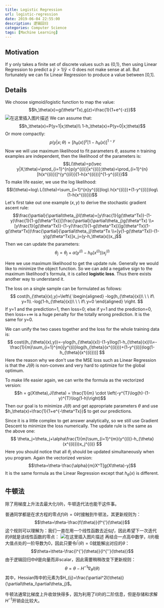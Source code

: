 ```yaml
---
title: Logistic Regression
url: logistic-regression
date: 2019-06-04 22:55:00
description: 逻辑回归
categories: Computer Science
tags: [Machine Learning]
---
```


## Motivation
If y only takes a finite set of discrete values such as {0,1}, then using Linear Regression to predict a $\hat y>1/\hat y<0$ does not make sense at all. But fortunately we can fix Linear Regression to produce a value between [0,1].

## Details
We choose sigmoid/logistic function to map the value:
$$h_\theta(x)=g(\theta^Tx),g(z)=\frac{1}{1+e^{-z}}$$
![在这里插入图片描述](https://img-blog.csdnimg.cn/20190516212200143.png)
We can assume that:
$$h_\theta(x)=P(y=1|x;\theta)\\
1-h_\theta(x)=P(y=0|x;\theta)$$
Or more compactly:
$$p(y|x;\theta)=[h_\theta(x)]^y[1-h_\theta(x)]^{1-y}$$
Now we will use maximum likelihood to fit parameters $\theta$, assume n training examples are independent, then the likelihood of the parameters is:
$$L(\theta)=p(\vec y|X;\theta)=\prod_{i=1}^{n}p(y^{(i)}|x^{(i)};\theta)=\prod_{i=1}^{n}[h(x^{(i)})]^{y^{(i)}}[1-h(x^{(i)})]^{1-y^{(i)}}$$
To make life easier, we use the log likelihood:
$$l(\theta)=log\ L(\theta)=\sum_{i=1}^{n}y^{(i)}log\ h(x^{(i)})+(1-y^{(i)})log\ (1-h(x^{(i)}))$$
Let's first take out one example $(x,y)$ to derive the stochastic gradient ascent rule:
$$\frac{\partial}{\partial\theta_j}l(\theta)=[y\frac{1}{g(\theta^Tx)}-(1-y)\frac{1}{1-g(\theta^Tx)}]\frac{\partial}{\partial\theta_j}g(\theta^Tx) \\=[y\frac{1}{g(\theta^Tx)}-(1-y)\frac{1}{1-g(\theta^Tx)}]g(\theta^Tx)(1-g(\theta^Tx))\frac{\partial}{\partial\theta_j}\theta^Tx \\=[y(1-g(\theta^Tx))-(1-y)g(\theta^Tx)]x_j=(y-h_\theta(x))x_j$$
Then we can update the parameters:
$$\theta_j=\theta_j+\alpha(y^{(i)}-h_{\theta}(x^{(i)}))x_j^{(i)}$$

Here we use maximum likelihood to get the update rule. Generally we would like to minimize the object function. So we can add a negative sign to the maximum likelihood's formula, it is called **logistic loss**. Thus there exists another way to understand it.

The loss on a single sample can be formulated as follows:
$$
cost(h_{\theta}(x),y)=\left\{
\begin{aligned}
-log(h_{\theta}(x))\ \ \ if\ y=1\\
-log(1-h_{\theta}(x))\ \ \ if\ y=0
\end{aligned}
\right.
$$
If y=1 and the prediction=1, then loss=0; else if y=1 and the prediction=0, then loss=$+\infty$ is a huge penalty for the totally wrong prediction. It is the same for y=0.

We can unify the two cases together and the loss for the whole training data is:
$$
cost((h_{\theta}(x),y))=-ylog(h_{\theta}(x))-(1-y)log(1-h_{\theta}(x))\\=-\frac{1}{m}\sum_{i=1}^{m}[y^{(i)}log(h_{\theta}(x^{(i)}))+(1-y^{(i)})log(1-h_{\theta}(x^{(i)}))]
$$
Here the reason why we don't use the MSE loss such as Linear Regression is that the $J(\theta)$ is non-convex and very hard to optimize for the global optimum.

To make life easier again, we can write the formula as the vectorized version:
$$h = g(X\theta),J(\theta) = \frac{1}{m} \cdot \left(-y^{T}\log(h)-(1-y)^{T}\log(1-h)\right)$$
Then our goal is to minimize $J(\theta)$ and get appropriate parameters $\theta$ and use $h_\theta(x)=\frac{1}{1+e^{-\theta^Tx}}$ to get our predictions.

Since it is a little complex to get answer analytically, so we still use Gradient Descent to minimize the loss numerically. The update rule is the same as the above one:
$$
\theta_j=\theta_j+\alpha\frac{1}{m}\sum_{i=1}^{m}(y^{(i)}-h_{\theta}(x^{(i)}))x_j^{(i)}
$$
Here you should notice that all $\theta_j$ should be updated simultaneously when you program. Again the vectorized version:
$$\theta=\theta-\frac{\alpha}{m}X^T[g(X\theta)-y]$$
It is the same formula as the Linear Regression except that $h_\theta(x)$ is different.

## 牛顿法
除了用梯度上升法去最大化$l(\theta)$，牛顿迭代法也能干这件事。

普通同学都是在求方程的零点$f(\theta)=0$时接触到牛顿法，其更新规则为：
$$\theta=\theta-\frac{f(\theta)}{f^{'}(\theta)}$$
这个规则可以理解为：我们一直在用一个线性函数去近似$f$，因此希望下一次迭代的$\theta$就是该线性函数的零点：
![在这里插入图片描述](https://img-blog.csdnimg.cn/20210616190823439.png)
再结合一点高中数学，$l(\theta)$极大值点处的一阶导数为0，因此只要令$l^{'}(\theta)=0$就能解出对应的$\theta$：
$$\theta=\theta-\frac{l^{'}(\theta)}{l^{''}(\theta)}$$
由于逻辑回归中$\theta$是向量而非scalar，因此需要稍稍改变下更新规则：
$$\theta=\theta-H^{-1}\nabla_{\theta}l(\theta)$$
其中，Hessian阵中的元素为$H_{ij}=\frac{\partial^2l(\theta)}{\partial\theta_i\partial\theta_j}$。

牛顿法通常比梯度上升收敛快得多，因为利用了$l(\theta)$的二阶信息，但是存储和求解$H^{-1}$开销会比较大。